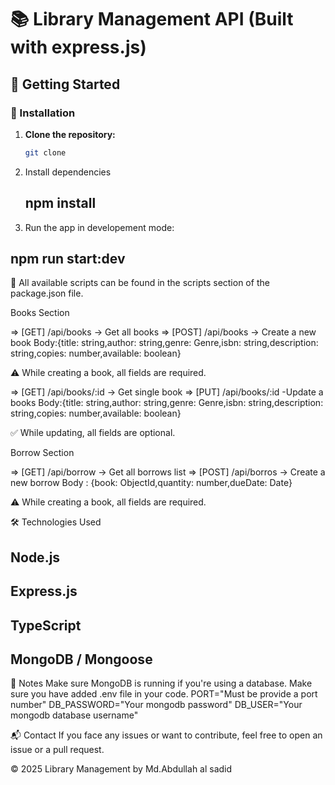 # 📚 Library Management API (Built with express.js)

## 🚀 Getting Started

### 🔧 Installation

1. **Clone the repository:**
   ```bash
   git clone
   ```
2. Install dependencies

   ## npm install

3. Run the app in developement mode:

## npm run start:dev

📄 All available scripts can be found in the scripts section of the package.json file.

Books Section

=> [GET] /api/books -> Get all books
=> [POST] /api/books -> Create a new book
Body:{title: string,author: string,genre: Genre,isbn: string,description: string,copies: number,available: boolean}

⚠️ While creating a book, all fields are required.

=> [GET] /api/books/:id -> Get single book
=> [PUT] /api/books/:id -Update a books
Body:{title: string,author: string,genre: Genre,isbn: string,description: string,copies: number,available: boolean}

✅ While updating, all fields are optional.

Borrow Section

=> [GET] /api/borrow -> Get all borrows list
=> [POST] /api/borros -> Create a new borrow
Body : {book: ObjectId,quantity: number,dueDate: Date}

⚠️ While creating a book, all fields are required.

🛠 Technologies Used

## Node.js

## Express.js

## TypeScript

## MongoDB / Mongoose

📌 Notes
Make sure MongoDB is running if you're using a database.
Make sure you have added .env file in your code.
PORT="Must be provide a port number"
DB_PASSWORD="Your mongodb password"
DB_USER="Your mongodb database username"

📬 Contact
If you face any issues or want to contribute, feel free to open an issue or a pull request.

© 2025 Library Management by Md.Abdullah al sadid
